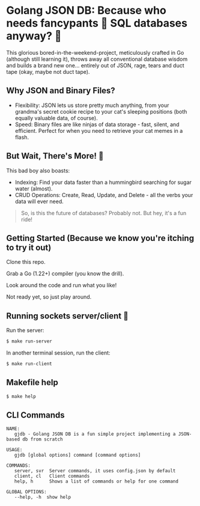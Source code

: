 # Golang JSON DB: Because who needs fancypants :jeans: SQL databases anyway? :rofl:

This glorious bored-in-the-weekend-project, meticulously crafted in Go (although still learning it), throws away all conventional database wisdom and builds a brand new one... entirely out of JSON, rage, tears and duct tape (okay, maybe not duct tape).

## Why JSON and Binary Files?

- Flexibility: JSON lets us store pretty much anything, from your grandma's secret cookie recipe to your cat's sleeping positions (both equally valuable data, of course).
- Speed: Binary files are like ninjas of data storage - fast, silent, and efficient. Perfect for when you need to retrieve your cat memes in a flash.

## But Wait, There's More! :exploding_head:

This bad boy also boasts:

- Indexing: Find your data faster than a hummingbird searching for sugar water (almost).
- CRUD Operations: Create, Read, Update, and Delete - all the verbs your data will ever need.

> So, is this the future of databases? Probably not. But hey, it's a fun ride!

## Getting Started (Because we know you're itching to try it out)

Clone this repo.

Grab a Go (1.22+) compiler (you know the drill).

Look around the code and run what you like!

Not ready yet, so just play around.

## Running sockets server/client :handshake:

Run the server:
```bash
$ make run-server
```

In another terminal session, run the client:

```bash
$ make run-client
```

## Makefile help

```bash
$ make help
```

## CLI Commands

```
NAME:
   gjdb - Golang JSON DB is a fun simple project implementing a JSON-based db from scratch

USAGE:
   gjdb [global options] command [command options] 

COMMANDS:
   server, svr  Server commands, it uses config.json by default
   client, cl   Client commands
   help, h      Shows a list of commands or help for one command

GLOBAL OPTIONS:
   --help, -h  show help
```